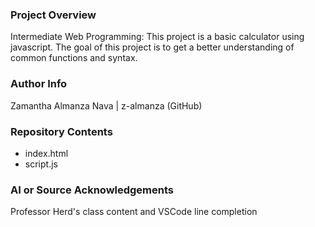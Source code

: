 ### Project Overview

Intermediate Web Programming:
This project is a basic calculator using javascript. The goal of this project is to get a better understanding of common functions and syntax.  

### Author Info

Zamantha Almanza Nava | z-almanza (GitHub)

### Repository Contents

- index.html
- script.js

### AI or Source Acknowledgements

Professor Herd's class content and VSCode line completion
